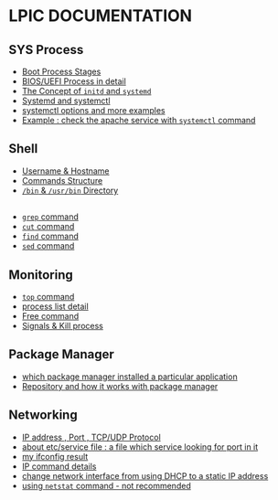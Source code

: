 # LPIC DOCUMENTATION

## SYS Process

- <a href="Sys-Process/boot-process-stages.md">Boot Process Stages</a>
- <a href="Sys-Process/BIOS-UEFI.md">BIOS/UEFI Process in detail</a>
- <a href="Sys-Process/initd-systemd.md">The Concept of `initd` and `systemd`</a>
- <a href="Sys-Process/systemd.md"> Systemd and systemctl </a>
- <a href="Sys-Process/systemctl-options.md"> systemctl options and more examples </a>
- <a href="Sys-Process/systemctl-apache.md"> Example : check the apache service with `systemctl` command </a>

## Shell

- <a href="shell/username-hostname.md">Username & Hostname</a>
- <a href="shell/command-structure.md">Commands Structure</a>
- <a href="shell/bin-directory.md">`/bin` & `/usr/bin` Directory</a>

## 

- <a href="grep.md">`grep` command </a>
- <a href="cut-command.md"> `cut` command </a>
- <a href="find-command.md"> `find` command </a>
- <a href="sed-command.md"> `sed` command </a>

## Monitoring 

- <a href="Monitoring/top.md"> `top` command </a>
- <a href="Monitoring/process-list.md"> process list detail </a>
- <a href="Monitoring/free-command.md"> Free command </a>
- <a href="Monitoring/signal-kill.md"> Signals & Kill process </a>

## Package Manager

- <a href="Package-Manager/which-package.md"> which package manager installed a particular application </a>
- <a href="Package-Manager/repository-system.md"> Repository and how it works with package manager </a>

## Networking

- <a href="network/ip-port-protocol.md"> IP address , Port , TCP/UDP Protocol </a>
- <a href="network/service-file.md"> about etc/service file : a file which service looking for port in it </a>
- <a href="network/ifconfig.md"> my ifconfig result </a>
- <a href="network/ip-command.md"> IP command details </a>
- <a href="network/static-ip.md"> change network interface from using DHCP to a static IP address </a>
- <a href="network/netstat.md"> using `netstat` command - not recommended </a>





